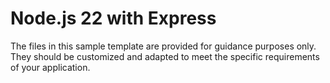 # Node.js 22 with Express
The files in this sample template are provided for guidance purposes only. They should be customized and adapted to meet the specific requirements of your application.

